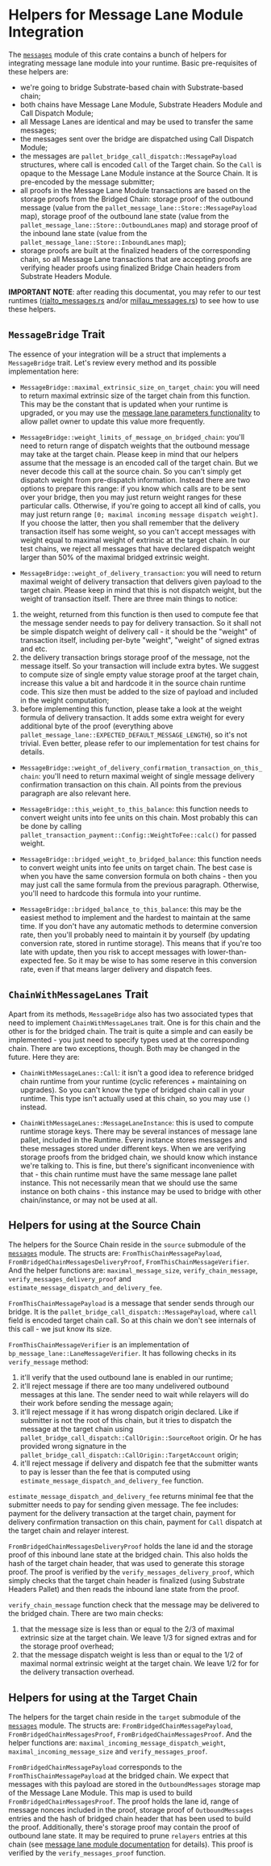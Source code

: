 # Helpers for Message Lane Module Integration

The [`messages`](./src/messages.rs) module of this crate contains a bunch of helpers for integrating message lane module into your runtime. Basic pre-requisites of these helpers are:
- we're going to bridge Substrate-based chain with Substrate-based chain;
- both chains have Message Lane Module, Substrate Headers Module and Call Dispatch Module;
- all Message Lanes are identical and may be used to transfer the same messages;
- the messages sent over the bridge are dispatched using Call Dispatch Module;
- the messages are `pallet_bridge_call_dispatch::MessagePayload` structures, where call is encoded `Call` of the Target chain. So the `Call` is opaque to the Message Lane Module instance at the Source Chain. It is pre-encoded by the message submitter;
- all proofs in the Message Lane Module transactions are based on the storage proofs from the Bridged Chain: storage proof of the outbound message (value from the `pallet_message_lane::Store::MessagePayload` map), storage proof of the outbound lane state (value from the `pallet_message_lane::Store::OutboundLanes` map) and storage proof of the inbound lane state (value from the `pallet_message_lane::Store::InboundLanes` map);
- storage proofs are built at the finalized headers of the corresponding chain, so all Message Lane transactions that are accepting proofs are verifying header proofs using finalized Bridge Chain headers from Substrate Headers Module.

**IMPORTANT NOTE**: after reading this documentat, you may refer to our test runtimes ([rialto_messages.rs](../millau/src/rialto_messages.rs) and/or [millau_messages.rs](../rialto/src/millau_messages.rs)) to see how to use these helpers.

## `MessageBridge` Trait

The essence of your integration will be a struct that implements a `MessageBridge` trait. Let's review every method and its possible implementation here:

- `MessageBridge::maximal_extrinsic_size_on_target_chain`: you will need to return maximal extrinsic size of the target chain from this function. This may be the constant that is updated when your runtime is upgraded, or you may use the [message lane parameters functionality](../modules/message-lane/README.md#Non-Essential-Functionality) to allow pallet owner to update this value more frequently.

- `MessageBridge::weight_limits_of_message_on_bridged_chain`: you'll need to return range of dispatch weights that the outbound message may take at the target chain. Please keep in mind that our helpers assume that the message is an encoded call of the target chain. But we never decode this call at the source chain. So you can't simply get dispatch weight from pre-dispatch information. Instead there are two options to prepare this range: if you know which calls are to be sent over your bridge, then you may just return weight ranges for these particular calls. Otherwise, if you're going to accept all kind of calls, you may just return range `[0; maximal incoming message dispatch weight]`. If you choose the latter, then you shall remember that the delivery transaction itself has some weight, so you can't accept messages with weight equal to maximal weight of extrinsic at the target chain. In our test chains, we reject all messages that have declared dispatch weight larger than 50% of the maximal bridged extrinsic weight.

- `MessageBridge::weight_of_delivery_transaction`: you will need to return maximal weight of delivery transaction that delivers given payload to the target chain. Please keep in mind that this is not dispatch weight, but the weight of transaction itself. There are three main things to notice:
1) the weight, returned from this function is then used to compute fee that the message sender needs to pay for delivery transaction. So it shall not be simple dispatch weight of delivery call - it should be the "weight" of transaction itself, including per-byte "weight", "weight" of signed extras and etc.
2) the delivery transaction brings storage proof of the message, not the message itself. So your transaction will include extra bytes. We suggest to compute size of single empty value storage proof at the target chain, increase this value a bit and hardcode it in the source chain runtime code. This size then must be added to the size of payload and included in the weight computation;
3) before implementing this function, please take a look at the weight formula of delivery transaction. It adds some extra weight for every additional byte of the proof (everything above `pallet_message_lane::EXPECTED_DEFAULT_MESSAGE_LENGTH`), so it's not trivial. Even better, please refer to our implementation for test chains for details.

- `MessageBridge::weight_of_delivery_confirmation_transaction_on_this_chain`: you'll need to return maximal weight of single message delivery confirmation transaction on this chain. All points from the previous paragraph are also relevant here.

- `MessageBridge::this_weight_to_this_balance`: this function needs to convert weight units into fee units on this chain. Most probably this can be done by calling	`pallet_transaction_payment::Config::WeightToFee::calc()` for passed weight.

- `MessageBridge::bridged_weight_to_bridged_balance`: this function needs to convert weight units into fee units on target chain. The best case is when you have the same conversion formula on both chains - then you may just call the same formula from the previous paragraph. Otherwise, you'll need to hardcode this formula into your runtime.

- `MessageBridge::bridged_balance_to_this_balance`: this may be the easiest method to implement and the hardest to maintain at the same time. If you don't have any automatic methods to determine conversion rate, then you'll probably need to maintain it by yourself (by updating conversion rate, stored in runtime storage). This means that if you're too late with update, then you risk to accept messages with lower-than-expected fee. So it may be wise to has some reserve in this conversion rate, even if that means larger delivery and dispatch fees.

## `ChainWithMessageLanes` Trait

Apart from its methods, `MessageBridge` also has two associated types that need to implement `ChainWithMessageLanes` trait. One is for this chain and the other is for the bridged chain. The trait is quite a simple and can easily be implemented - you just need to specify types used at the corresponding chain. There are two exceptions, though. Both may be changed in the future. Here they are:

- `ChainWithMessageLanes::Call`: it isn't a good idea to reference bridged chain runtime from your runtime (cyclic references + maintaining on upgrades). So you can't know the type of bridged chain call in your runtime. This type isn't actually used at this chain, so you may use `()` instead.

- `ChainWithMessageLanes::MessageLaneInstance`: this is used to compute runtime storage keys. There may be several instances of message lane pallet, included in the Runtime. Every instance stores messages and these messages stored under different keys. When we are verifying storage proofs from the bridged chain, we should know which instance we're talking to. This is fine, but there's significant inconvenience with that - this chain runtime must have the same message lane pallet instance. This not necessarily mean that we should use the same instance on both chains - this instance may be used to bridge with other chain/instance, or may not be used at all.

## Helpers for using at the Source Chain

The helpers for the Source Chain reside in the `source` submodule of the [`messages`](./src/messages.rs) module. The structs are: `FromThisChainMessagePayload`, `FromBridgedChainMessagesDeliveryProof`, `FromThisChainMessageVerifier`. And the helper functions are: `maximal_message_size`, `verify_chain_message`, `verify_messages_delivery_proof` and `estimate_message_dispatch_and_delivery_fee`.

`FromThisChainMessagePayload` is a message that sender sends through our bridge. It is the `pallet_bridge_call_dispatch::MessagePayload`, where `call` field is encoded target chain call. So at this chain we don't see internals of this call - we jsut know its size.

`FromThisChainMessageVerifier` is an implementation of `bp_message_lane::LaneMessageVerifier`. It has following checks in its `verify_message` method:
1) it'll verify that the used outbound lane is enabled in our runtime;
2) it'll reject message if there are too many undelivered outbound messages at this lane. The sender need to wait while relayers will do their work before sending the message again;
3) it'll reject message if it has wrong dispatch origin declared. Like if submitter is not the root of this chain, but it tries to dispatch the message at the target chain using `pallet_bridge_call_dispatch::CallOrigin::SourceRoot` origin. Or he has provided wrong signature in the `pallet_bridge_call_dispatch::CallOrigin::TargetAccount` origin;
4) it'll reject message if delivery and dispatch fee that the submitter wants to pay is lesser than the fee that is computed using `estimate_message_dispatch_and_delivery_fee` function.

`estimate_message_dispatch_and_delivery_fee` returns minimal fee that the submitter needs to pay for sending given message. The fee includes: payment for the delivery transaction at the target chain, payment for delivery confirmation transaction on this chain, payment for `Call` dispatch at the target chain and relayer interest.

`FromBridgedChainMessagesDeliveryProof` holds the lane id and the storage proof of this inbound lane state at the bridged chain. This also holds the hash of the target chain header, that was used to generate this storage proof. The proof is verified by the `verify_messages_delivery_proof`, which simply checks that the target chain header is finalized (using Substrate Headers Pallet) and then reads the inbound lane state from the proof.

`verify_chain_message` function check that the message may be delivered to the bridged chain. There are two main checks:
1) that the message size is less than or equal to the 2/3 of maximal extrinsic size at the target chain. We leave 1/3 for signed extras and for the storage proof overhead;
2) that the message dispatch weight is less than or equal to the 1/2 of maximal normal extrinsic weight at the target chain. We leave 1/2 for for the delivery transaction overhead.

## Helpers for using at the Target Chain

The helpers for the target chain reside in the `target` submodule of the [`messages`](./src/messages.rs) module. The structs are: `FromBridgedChainMessagePayload`, `FromBridgedChainMessagesProof`, `FromBridgedChainMessagesProof`. And the helper functions are: `maximal_incoming_message_dispatch_weight`, `maximal_incoming_message_size` and `verify_messages_proof`.

`FromBridgedChainMessagePayload` corresponds to the `FromThisChainMessagePayload` at the bridged chain. We expect that messages with this payload are stored in the `OutboundMessages` storage map of the Message Lane Module. This map is used to build `FromBridgedChainMessagesProof`. The proof holds the lane id, range of message nonces included in the proof, storage proof of `OutboundMessages` entries and the hash of bridged chain header that has been used to build the proof. Additionally, there's storage proof may contain the proof of outbound lane state. It may be required to prune `relayers` entries at this chain (see [message lane module documentation](../modules/message-lane/README.md#What-about-other-Constants-in-the-Message-Lane-Module-Configuration-Trait) for details). This proof is verified by the `verify_messages_proof` function.
